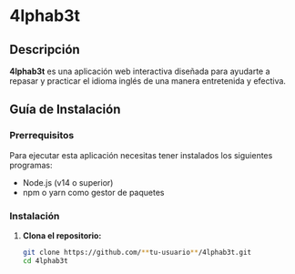 # 4lphab3t

## Descripción

**4lphab3t** es una aplicación web interactiva diseñada para ayudarte a repasar y practicar el idioma inglés de una manera entretenida y efectiva.

## Guía de Instalación

### Prerrequisitos

Para ejecutar esta aplicación necesitas tener instalados los siguientes programas:

- Node.js (v14 o superior)
- npm o yarn como gestor de paquetes

### Instalación

1. **Clona el repositorio:**

   ```bash
   git clone https://github.com/**tu-usuario**/4lphab3t.git
   cd 4lphab3t
